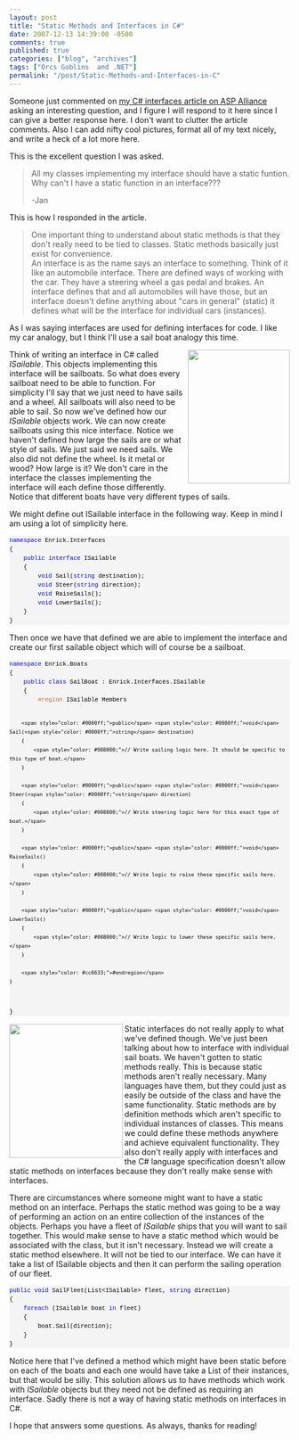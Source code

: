 ```yaml
---
layout: post
title: "Static Methods and Interfaces in C#"
date: 2007-12-13 14:39:00 -0500
comments: true
published: true
categories: ["blog", "archives"]
tags: ["Orcs Goblins  and .NET"]
permalink: "/post/Static-Methods-and-Interfaces-in-C"
---
```

<!-- more -->

<p>Someone just commented on <a href="http://aspalliance.com/1516_Understanding_Interfaces_in_C">my C# interfaces article on ASP Alliance</a> asking an interesting question, and I figure I will respond to it here since I can give a better response here. I don't want to clutter the article comments. Also I can add nifty cool pictures, format all of my text nicely, and write a heck of a lot more here.</p>
<p>This is the excellent question I was asked.</p>
<blockquote>
<p>All my classes implementing my interface should have a static funtion.<br /> Why can't I have a static function in an interface???</p>
<p>-Jan</p>
</blockquote>
<p>This is how I responded in the article.</p>
<blockquote>
<p>One important thing to understand about static methods is that they don't really need to be tied to classes. Static methods basically just exist for convenience. <br /> An interface is as the name says an interface to something. Think of it like an automobile interface. There are defined ways of working with the car. They have a steering wheel a gas pedal and brakes. An interface defines that and all automobiles will have those, but an interface doesn't define anything about "cars in general" (static) it defines what will be the interface for individual cars (instances).</p>
</blockquote>
<p>As I was saying interfaces are used for defining interfaces for code. I like my car analogy, but I think I'll use a sail boat analogy this time.</p>
<p><img src="http://upload.wikimedia.org/wikipedia/commons/6/60/Freiheitu.jpg" alt="" width="183" height="240" align="right" /> Think of writing an interface in C# called <em>ISailable</em>. This objects implementing this interface will be sailboats. So what does every sailboat need to be able to function. For simplicity I'll say that we just need to have sails and a wheel. All sailboats will also need to be able to sail. So now we've defined how our <em>ISailable</em> objects work. We can now create sailboats using this nice interface. Notice we haven't defined how large the sails are or what style of sails. We just said we need sails. We also did not define the wheel. Is it metal or wood? How large is it? We don't care in the interface the classes implementing the interface will each define those differently. Notice that different boats have very different types of sails.</p>
<p>We might define out ISailable interface in the following way. Keep in mind I am using a lot of simplicity here.</p>
<div>
<pre style="border-style: none; margin: 0em; padding: 0px; overflow: visible; font-size: 8pt; width: 100%; color: black; line-height: 12pt; font-family: consolas,'Courier New',courier,monospace; background-color: #f4f4f4;"><span style="color: #0000ff;">namespace</span> Enrick.Interfaces
{
    <span style="color: #0000ff;">public</span> <span style="color: #0000ff;">interface</span> ISailable
    {
        <span style="color: #0000ff;">void</span> Sail(<span style="color: #0000ff;">string</span> destination);
        <span style="color: #0000ff;">void</span> Steer(<span style="color: #0000ff;">string</span> direction);
        <span style="color: #0000ff;">void</span> RaiseSails();
        <span style="color: #0000ff;">void</span> LowerSails();
    }
}</pre>
</div>
<p>Then once we have that defined we are able to implement the interface and create our first sailable object which will of course be a sailboat.</p>
<div>
<pre style="border-style: none; margin: 0em; padding: 0px; overflow: visible; font-size: 8pt; width: 100%; color: black; line-height: 12pt; font-family: consolas,'Courier New',courier,monospace; background-color: #f4f4f4;"><span style="color: #0000ff;">namespace</span> Enrick.Boats
{
    <span style="color: #0000ff;">public</span> <span style="color: #0000ff;">class</span> SailBoat : Enrick.Interfaces.ISailable
    {
        <span style="color: #cc6633;">#region</span> ISailable Members

        <span style="color: #0000ff;">public</span> <span style="color: #0000ff;">void</span> Sail(<span style="color: #0000ff;">string</span> destination)
        {
            <span style="color: #008000;">// Write sailing logic here. It should be specific to this type of boat.</span>
        }

        <span style="color: #0000ff;">public</span> <span style="color: #0000ff;">void</span> Steer(<span style="color: #0000ff;">string</span> direction)
        {
            <span style="color: #008000;">// Write steering logic here for this exact type of boat.</span>
        }

        <span style="color: #0000ff;">public</span> <span style="color: #0000ff;">void</span> RaiseSails()
        {
            <span style="color: #008000;">// Write logic to raise these specific sails here.</span>
        }

        <span style="color: #0000ff;">public</span> <span style="color: #0000ff;">void</span> LowerSails()
        {
            <span style="color: #008000;">// Write logic to lower these specific sails here.</span>
        }

        <span style="color: #cc6633;">#endregion</span>
    }
}</pre>
</div>
<p><img src="http://upload.wikimedia.org/wikipedia/commons/thumb/a/a8/Cannon_shot_by_Velde.jpg/511px-Cannon_shot_by_Velde.jpg" alt="" width="204" height="240" align="left" /> Static interfaces do not really apply to what we've defined though. We've just been talking about how to interface with individual sail boats. We haven't gotten to static methods really. This is because static methods aren't really necessary. Many languages have them, but they could just as easily be outside of the class and have the same functionality. Static methods are by definition methods which aren't specific to individual instances of classes. This means we could define these methods anywhere and achieve equivalent functionality. They also don't really apply with interfaces and the C# language specification doesn't allow static methods on interfaces because they don't really make sense with interfaces.</p>
<p>There are circumstances where someone might want to have a static method on an interface. Perhaps the static method was going to be a way of performing an action on an entire collection of the instances of the objects. Perhaps you have a fleet of <em>ISailable</em> ships that you will want to sail together. This would make sense to have a static method which would be associated with the class, but it isn't necessary. Instead we will create a static method elsewhere. It will not be tied to our interface. We can have it take a list of ISailable objects and then it can perform the sailing operation of our fleet.</p>
<div>
<pre style="border-style: none; margin: 0em; padding: 0px; overflow: visible; font-size: 8pt; width: 100%; color: black; line-height: 12pt; font-family: consolas,'Courier New',courier,monospace; background-color: #f4f4f4;"><span style="color: #0000ff;">public</span> <span style="color: #0000ff;">void</span> SailFleet(List&lt;ISailable&gt; fleet, <span style="color: #0000ff;">string</span> direction)
{
    <span style="color: #0000ff;">foreach</span> (ISailable boat <span style="color: #0000ff;">in</span> fleet)
    {
        boat.Sail(direction);
    }
}</pre>
</div>
<p>Notice here that I've defined a method which might have been static before on each of the boats and each one would have take a List of their instances, but that would be silly. This solution allows us to have methods which work with <em>ISailable</em> objects but they need not be defined as requiring an interface. Sadly there is not a way of having static methods on interfaces in C#.</p>
<p>I hope that answers some questions. As always, thanks for reading!</p>
